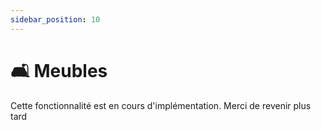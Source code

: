 ```yaml
---
sidebar_position: 10
---
```


# 🛋️ Meubles

Cette fonctionnalité est en cours d'implémentation.
Merci de revenir plus tard